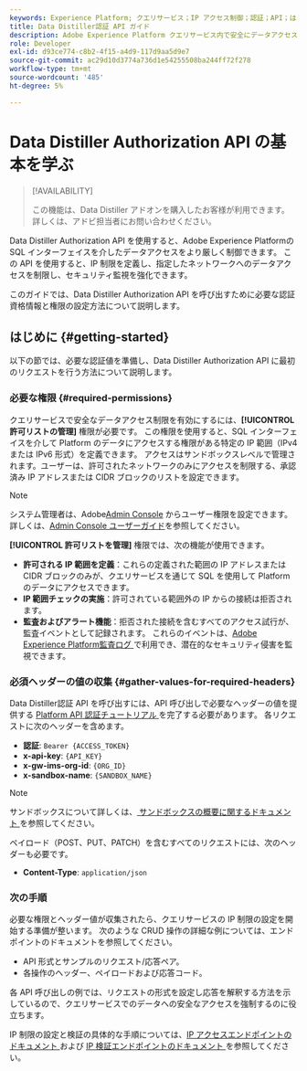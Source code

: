```yaml
---
keywords: Experience Platform; クエリサービス；IP アクセス制御；認証；API；はじめに
title: Data Distiller認証 API ガイド
description: Adobe Experience Platform クエリサービス内で安全にデータアクセスできるよう、認証と IP 範囲制限の開始に関する方法を説明します。
role: Developer
exl-id: d93ce774-c8b2-4f15-a4d9-117d9aa5d9e7
source-git-commit: ac29d10d3774a736d1e54255508ba244ff72f278
workflow-type: tm+mt
source-wordcount: '485'
ht-degree: 5%

---
```


# Data Distiller Authorization API の基本を学ぶ

>[!AVAILABILITY]
>
>この機能は、Data Distiller アドオンを購入したお客様が利用できます。 詳しくは、アドビ担当者にお問い合わせください。

Data Distiller Authorization API を使用すると、Adobe Experience Platformの SQL インターフェイスを介したデータアクセスをより厳しく制御できます。 この API を使用すると、IP 制限を定義し、指定したネットワークへのデータアクセスを制限し、セキュリティ監視を強化できます。

このガイドでは、Data Distiller Authorization API を呼び出すために必要な認証資格情報と権限の設定方法について説明します。

## はじめに {#getting-started}

以下の節では、必要な認証値を準備し、Data Distiller Authorization API に最初のリクエストを行う方法について説明します。

### 必要な権限 {#required-permissions}

クエリサービスで安全なデータアクセス制限を有効にするには、**[!UICONTROL 許可リストの管理]** 権限が必要です。 この権限を使用すると、SQL インターフェイスを介して Platform のデータにアクセスする権限がある特定の IP 範囲（IPv4 または IPv6 形式）を定義できます。 アクセスはサンドボックスレベルで管理されます。ユーザーは、許可されたネットワークのみにアクセスを制限する、承認済み IP アドレスまたは CIDR ブロックのリストを設定できます。

>[!NOTE]
>
>システム管理者は、Adobe[Admin Console](https://adminconsole.adobe.com/) からユーザー権限を設定できます。 詳しくは、[Admin Console ユーザーガイド](https://helpx.adobe.com/jp/enterprise/using/admin-console.html)を参照してください。

**[!UICONTROL 許可リストを管理]** 権限では、次の機能が使用できます。

- **許可される IP 範囲を定義**：これらの定義された範囲の IP アドレスまたは CIDR ブロックのみが、クエリサービスを通じて SQL を使用して Platform のデータにアクセスできます。
- **IP 範囲チェックの実施**：許可されている範囲外の IP からの接続は拒否されます。
- **監査およびアラート機能**：拒否された接続を含むすべてのアクセス試行が、監査イベントとして記録されます。 これらのイベントは、[Adobe Experience Platform監査ログ ](../../landing/governance-privacy-security/audit-logs/overview.md) で利用でき、潜在的なセキュリティ侵害を監視できます。

### 必須ヘッダーの値の収集 {#gather-values-for-required-headers}

Data Distiller認証 API を呼び出すには、API 呼び出しで必要なヘッダーの値を提供する [Platform API 認証チュートリアル ](../../landing/api-authentication.md) を完了する必要があります。 各リクエストに次のヘッダーを含めます。

- **認証**: `Bearer {ACCESS_TOKEN}`
- **x-api-key**: `{API_KEY}`
- **x-gw-ims-org-id**: `{ORG_ID}`
- **x-sandbox-name**: `{SANDBOX_NAME}`

>[!NOTE]
>
> サンドボックスについて詳しくは、[ サンドボックスの概要に関するドキュメント ](../../sandboxes/home.md) を参照してください。

ペイロード（POST、PUT、PATCH）を含むすべてのリクエストには、次のヘッダーも必要です。

- **Content-Type**: `application/json`

### 次の手順

必要な権限とヘッダー値が収集されたら、クエリサービスの IP 制限の設定を開始する準備が整います。 次のような CRUD 操作の詳細な例については、エンドポイントのドキュメントを参照してください。

- API 形式とサンプルのリクエスト/応答ペア。
- 各操作のヘッダー、ペイロードおよび応答コード。

各 API 呼び出しの例では、リクエストの形式を設定し応答を解釈する方法を示しているので、クエリサービスでのデータへの安全なアクセスを強制するのに役立ちます。

IP 制限の設定と検証の具体的な手順については、[IP アクセスエンドポイントのドキュメント ](./ip-access.md) および [IP 検証エンドポイントのドキュメント ](./validate.md) を参照してください。
